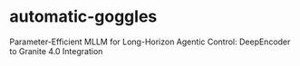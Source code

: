 # automatic-goggles
Parameter-Efficient MLLM for Long-Horizon Agentic Control: DeepEncoder to Granite 4.0 Integration
